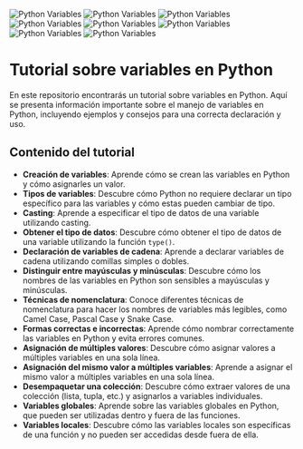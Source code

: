 ![Python Variables](https://raw.githubusercontent.com/sergiecode/python-variables-tutorial/master/img/1.png)
![Python Variables](https://raw.githubusercontent.com/sergiecode/python-variables-tutorial/master/img/2.png)
![Python Variables](https://raw.githubusercontent.com/sergiecode/python-variables-tutorial/master/img/3.png)
![Python Variables](https://raw.githubusercontent.com/sergiecode/python-variables-tutorial/master/img/4.png)
![Python Variables](https://raw.githubusercontent.com/sergiecode/python-variables-tutorial/master/img/5.png)
![Python Variables](https://raw.githubusercontent.com/sergiecode/python-variables-tutorial/master/img/6.png)
![Python Variables](https://raw.githubusercontent.com/sergiecode/python-variables-tutorial/master/img/7.png)
![Python Variables](https://raw.githubusercontent.com/sergiecode/python-variables-tutorial/master/img/8.png)

# Tutorial sobre variables en Python

En este repositorio encontrarás un tutorial sobre variables en Python. Aquí se presenta información importante sobre el manejo de variables en Python, incluyendo ejemplos y consejos para una correcta declaración y uso.

## Contenido del tutorial

-   **Creación de variables**: Aprende cómo se crean las variables en Python y cómo asignarles un valor.
-   **Tipos de variables**: Descubre cómo Python no requiere declarar un tipo específico para las variables y cómo estas pueden cambiar de tipo.
-   **Casting**: Aprende a especificar el tipo de datos de una variable utilizando casting.
-   **Obtener el tipo de datos**: Descubre cómo obtener el tipo de datos de una variable utilizando la función `type()`.
-   **Declaración de variables de cadena**: Aprende a declarar variables de cadena utilizando comillas simples o dobles.
-   **Distinguir entre mayúsculas y minúsculas**: Descubre cómo los nombres de las variables en Python son sensibles a mayúsculas y minúsculas.
-   **Técnicas de nomenclatura**: Conoce diferentes técnicas de nomenclatura para hacer los nombres de variables más legibles, como Camel Case, Pascal Case y Snake Case.
-   **Formas correctas e incorrectas**: Aprende cómo nombrar correctamente las variables en Python y evita errores comunes.
-   **Asignación de múltiples valores**: Descubre cómo asignar valores a múltiples variables en una sola línea.
-   **Asignación del mismo valor a múltiples variables**: Aprende a asignar el mismo valor a múltiples variables en una sola línea.
-   **Desempaquetar una colección**: Descubre cómo extraer valores de una colección (lista, tupla, etc.) y asignarlos a variables individuales.
-   **Variables globales**: Aprende sobre las variables globales en Python, que pueden ser utilizadas dentro y fuera de las funciones.
-   **Variables locales**: Descubre cómo las variables locales son específicas de una función y no pueden ser accedidas desde fuera de ella.
